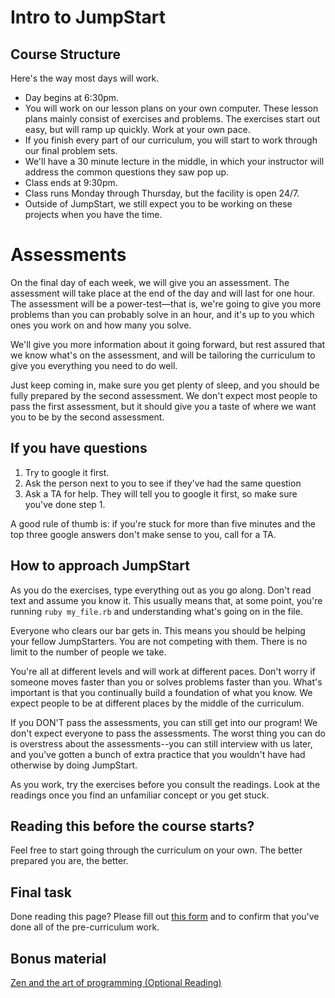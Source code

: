 # Intro to JumpStart

## Course Structure

Here's the way most days will work.

* Day begins at 6:30pm.
* You will work on our lesson plans on your own computer.  These lesson plans mainly consist of exercises and problems.  The exercises start out easy, but will ramp up quickly.  Work at your own pace.
* If you finish every part of our curriculum, you will start to work through our final problem sets.
* We'll have a 30 minute lecture in the middle, in which your instructor will address the common questions they saw pop up.
* Class ends at 9:30pm.
* Class runs Monday through Thursday, but the facility is open 24/7.
* Outside of JumpStart, we still expect you to be working on these projects when you have the time.


# Assessments

On the final day of each week, we will give you an assessment. The assessment will take place at the end of the day and will last for one hour.  The assessment will be a power-test—that is, we're going to give you more problems than you can probably solve in an hour, and it's up to you which ones you work on and how many you solve.

We'll give you more information about it going forward, but rest assured that we know what's on the assessment, and will be tailoring the curriculum to give you everything you need to do well.

Just keep coming in, make sure you get plenty of sleep, and you should be fully prepared by the second assessment.  We don't expect most people to pass the first assessment, but it should give you a taste of where we want you to be by the second assessment.


## If you have questions

1. Try to google it first.
2. Ask the person next to you to see if they've had the same question
3. Ask a TA for help.  They will tell you to google it first, so make sure you've done step 1.

A good rule of thumb is: if you're stuck for more than five minutes and the top three google answers don't make sense to you, call for a TA.

## How to approach JumpStart

As you do the exercises, type everything out as you go along.  Don't read text and assume you know it.  This usually means that, at some point, you're running `ruby my_file.rb` and understanding what's going on in the file.

Everyone who clears our bar gets in.  This means you should be helping your fellow JumpStarters.  You are not competing with them.  There is no limit to the number of people we take.

You're all at different levels and will work at different paces.  Don't worry if someone moves faster than you or solves problems faster than you.  What's important is that you continually build a foundation of what you know.  We expect people to be at different places by the middle of the curriculum.

If you DON'T pass the assessments, you can still get into our program!  We don't expect everyone to pass the assessments.  The worst thing you can do is overstress about the assessments--you can still interview with us later, and you've gotten a bunch of extra practice that you wouldn't have had otherwise by doing JumpStart.

As you work, try the exercises before you consult the readings.  Look at the readings once you find an unfamiliar concept or you get stuck.

## Reading this before the course starts?

Feel free to start going through the curriculum on your own.  The better prepared you are, the better.

## Final task

Done reading this page?  Please fill out [this form][pre-curriculum-completion-form] and to confirm that you've done all of the pre-curriculum work.

## Bonus material

[Zen and the art of programming (Optional Reading)](./zen-and-the-art.md)

[pre-curriculum-completion-form]: http://goo.gl/forms/WZVSPKlkuH
